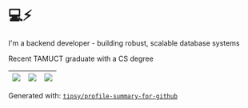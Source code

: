 # 💻⚡

I'm a backend developer - building robust, scalable database systems

Recent TAMUCT graduate with a CS degree

|![](https://github-profile-summary-cards.vercel.app/api/cards/stats?username=woodmtaylor&theme=dark)|![](https://github-profile-summary-cards.vercel.app/api/cards/repos-per-language?username=woodmtaylor&theme=dark)|![](https://github-profile-summary-cards.vercel.app/api/cards/most-commit-language?username=woodmtaylor&theme=dark)|
|-----|------|------|

Generated with: [`tipsy/profile-summary-for-github`](https://github.com/tipsy/profile-summary-for-github)
